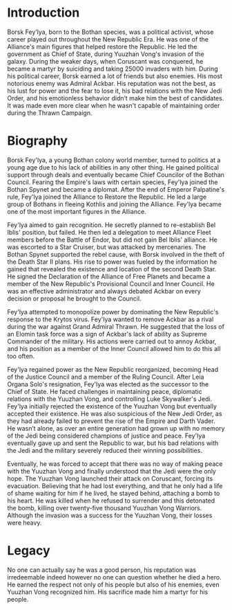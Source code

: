 # Introduction

Borsk Fey’lya, born to the Bothan species, was a political activist, whose career played out throughout the New Republic Era.
He was one of the Alliance's main figures that helped restore the Republic.
He led the government as Chief of State, during Yuuzhan Vong's invasion of the galaxy.
During the weaker days, when Coruscant was conquered, he became a martyr by suiciding and taking 25000 invaders with him.
During his political career, Borsk earned a lot of friends but also enemies.
His most notorious enemy was Admiral Ackbar.
His reputation was not the best, as his lust for power and the fear to lose it, his bad relations with the New Jedi Order, and his emotionless behavior didn’t make him the best of candidates.
It was made even more clear when he wasn't capable of maintaining order during the Thrawn Campaign.

# Biography

Borsk Fey'lya, a young Bothan colony world member, turned to politics at a young age due to his lack of abilities in any other thing.
He gained political support through deals and eventually became Chief Councilor of the Bothan Council.
Fearing the Empire's laws with certain species, Fey'lya joined the Bothan Spynet and became a diplomat.
After the end of Emperor Palpatine's rule, Fey'lya joined the Alliance to Restore the Republic.
He led a large group of Bothans in fleeing Kothlis and joining the Alliance.
Fey'lya became one of the most important figures in the Alliance.

Fey'lya aimed to gain recognition.
He secretly planned to re-establish Bel Iblis' position, but failed.
He then led a delegation to meet Alliance Fleet members before the Battle of Endor, but did not gain Bel Iblis' alliance.
He was escorted to a Star Cruiser, but was attacked by mercenaries.
The Bothan Spynet supported the rebel cause, with Borsk involved in the theft of the Death Star II plans.
His rise to power was fueled by the information he gained that revealed the existence and location of the second Death Star.
He signed the Declaration of the Alliance of Free Planets and became a member of the New Republic's Provisional Council and Inner Council.
He was an effective administrator and always debated Ackbar on every decision or proposal he brought to the Council.

Fey'lya attempted to monopolize power by dominating the New Republic's response to the Krytos virus.
Fey'lya wanted to remove Ackbar as a rival during the war against Grand Admiral Thrawn.
He suggested that the loss of an Elomin task force was a sign of Ackbar's lack of ability as Supreme Commander of the military.
His actions were carried out to annoy Ackbar, and his position as a member of the Inner Council allowed him to do this all too often.

Fey'lya regained power as the New Republic reorganized, becoming Head of the Justice Council and a member of the Ruling Council.
After Leia Organa Solo's resignation, Fey'lya was elected as the successor to the Chief of State.
He faced challenges in maintaining peace, diplomatic relations with the Yuuzhan Vong, and controlling Luke Skywalker's Jedi.
Fey'lya initially rejected the existence of the Yuuzhan Vong but eventually accepted their existence.
He was also suspicious of the New Jedi Order, as they had already failed to prevent the rise of the Empire and Darth Vader.
He wasn’t alone, as over an entire generation had grown up with no memory of the Jedi being considered champions of justice and peace.
Fey'lya eventually gave up and sent the Republic to war, but his bad relations with the Jedi and the military severely reduced their winning possibilities.

Eventually, he was forced to accept that there was no way of making peace with the Yuuzhan Vong and finally understood that the Jedi were the only hope.
The Yuuzhan Vong launched their attack on Coruscant, forcing its evacuation.
Believing that he had lost everything, and that he only had a life of shame waiting for him if he lived, he stayed behind, attaching a bomb to his heart.
He was killed when he refused to surrender and this detonated the bomb, killing over twenty-five thousand Yuuzhan Vong Warriors.
Although the invasion was a success for the Yuuzhan Vong, their losses were heavy.

# Legacy

No one can actually say he was a good person, his reputation was irredeemable indeed however no one can question whether he died a hero.
He earned the respect not only of his people but also of his enemies, even Yuuzhan Vong recognized him.
His sacrifice made him a martyr for his people.
